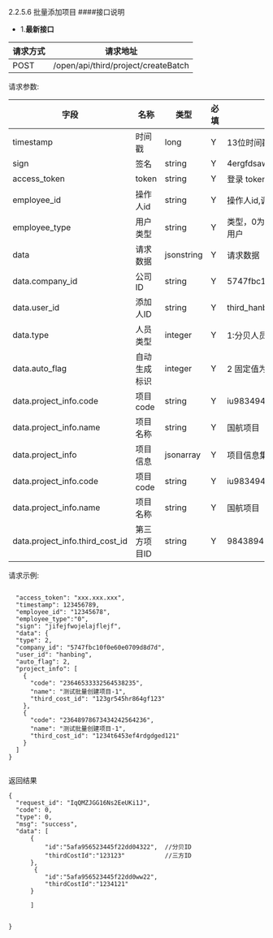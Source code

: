 2.2.5.6 批量添加项目
####接口说明
- 1.**最新接口**


请求方式|请求地址
----|---
POST|/open/api/third/project/createBatch


请求参数:

字段|名称|类型|必填|描述
-----|-----|----|----|----
timestamp|时间戳 |long |Y|13位时间戳
sign|签名 |string |Y|4ergfdsawesf
access\_token|token | string |Y|登录 token
employee\_id| 操作人id|string |Y|操作人id,调用接口人 id
employee\_type| 用户类型|string|Y|类型，0为分贝用户，1为第三方用户
data |请求数据| jsonstring |Y|请求数据
data.company_id|公司ID|string|Y|5747fbc10f0e60e0709d8d7d
data.user_id|添加人ID|string |Y|third_hanbing
data.type|人员类型| integer |Y|1:分贝人员ID;  2:第三方ID
data.auto_flag|自动生成标识|integer |Y|2 固定值为2
data.project_info.code|项目code| string |Y|iu9834943u9834ur
data.project_info.name|项目名称|string |Y|国航项目
data.project_info|项目信息| jsonarray |Y|项目信息集合
data.project_info.code|项目code| string |Y|iu9834943u9834ur
data.project_info.name|项目名称|string |Y|国航项目
data.project_info.third_cost_id|第三方项目ID| string |Y|9843894927943

 请求示例:
 
 ```

  "access_token": "xxx.xxx.xxx",
  "timestamp": 123456789,
  "employee_id": "12345678",
  "employee_type":"0",
  "sign": "jifejfwojelajflejf",
  "data": {
  "type": 2,
  "company_id": "5747fbc10f0e60e0709d8d7d",
  "user_id": "hanbing",
  "auto_flag": 2,
  "project_info": [
    {
      "code": "23646533332564538235",
      "name": "测试批量创建项目-1",
      "third_cost_id": "123gr545hr864gf123"
    },
    {
      "code": "23648978673434242564236",
      "name": "测试批量创建项目-1",
      "third_cost_id": "1234t6453ef4rdgdged121"
    }
  ]
}

```

返回结果

```
{
  "request_id": "IqQMZJGG16Ns2EeUKi1J",
  "code": 0,
  "type": 0,
  "msg": "success",
  "data": [
      {
          "id":"5afa956523445f22dd04322",  //分贝ID
          "thirdCostId":"123123"           //三方ID
      },
       {
          "id":"5afa956523445f22dd0ww22",
          "thirdCostId":"1234121"
      }
      
      ]
      
  
}



```
